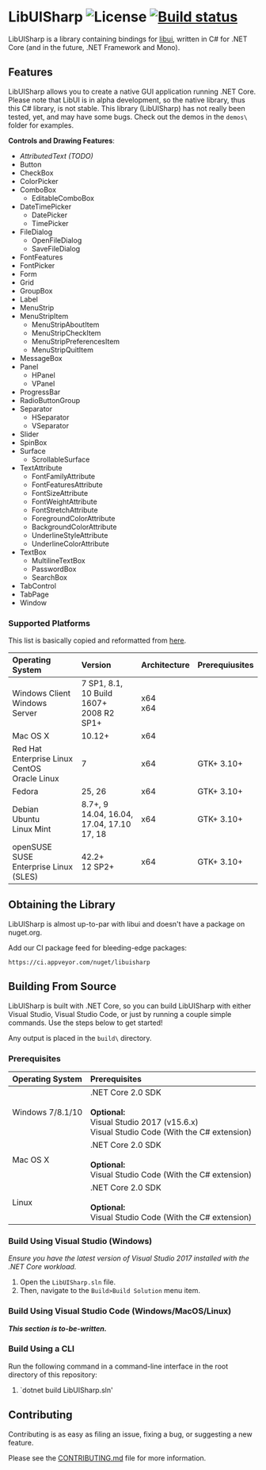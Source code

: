 # LibUISharp ![License](https://img.shields.io/badge/License-MIT-blue.svg?style) [![Build status](https://ci.appveyor.com/api/projects/status/o2y9fu126dqmi4pv?svg=true)](https://ci.appveyor.com/project/tom-corwin/libuisharp)

LibUISharp is a library containing bindings for [libui](https://github.com/andlabs/libui), written in C# for .NET Core (and in the future, .NET Framework and Mono).

## Features

LibUISharp allows you to create a native GUI application running .NET Core. Please note that LibUI is in alpha development, so the native library, thus this C# library, is not stable. This library (LibUISharp) has not really been tested, yet, and may have some bugs. Check out the demos in the `demos\` folder for examples.

**Controls and Drawing Features**:

* *AttributedText (TODO)*
* Button
* CheckBox
* ColorPicker
* ComboBox
  * EditableComboBox
* DateTimePicker
  * DatePicker
  * TimePicker
* FileDialog
  * OpenFileDialog
  * SaveFileDialog 
* FontFeatures
* FontPicker
* Form
* Grid
* GroupBox
* Label
* MenuStrip
* MenuStripItem
  * MenuStripAboutItem
  * MenuStripCheckItem
  * MenuStripPreferencesItem
  * MenuStripQuitItem
* MessageBox
* Panel
  * HPanel
  * VPanel
* ProgressBar
* RadioButtonGroup
* Separator
  * HSeparator
  * VSeparator
* Slider
* SpinBox
* Surface
  * ScrollableSurface
* TextAttribute
  * FontFamilyAttribute
  * FontFeaturesAttribute
  * FontSizeAttribute
  * FontWeightAttribute
  * FontStretchAttribute
  * ForegroundColorAttribute
  * BackgroundColorAttribute
  * UnderlineStyleAttribute
  * UnderlineColorAttribute
* TextBox
  * MultilineTextBox
  * PasswordBox
  * SearchBox
* TabControl
* TabPage
* Window

### Supported Platforms

This list is basically copied and reformatted from [here](https://github.com/dotnet/core/blob/master/release-notes/2.0/2.0-supported-os.md).

| Operating System                                     | Version                                           | Architecture | Prerequiusites |
| :--------------------------------------------------- | :------------------------------------------------ | :----------- | :------------- |
| Windows Client<br/>Windows Server                    | 7 SP1, 8.1, 10 Build 1607+<br/>2008 R2 SP1+       | x64<br/>x64  |                |
| Mac OS X                                             | 10.12+                                            | x64          |                |
| Red Hat Enterprise Linux<br/>CentOS</br>Oracle Linux | 7                                                 | x64          | GTK+ 3.10+     |
| Fedora                                               | 25, 26                                            | x64          | GTK+ 3.10+     |
| Debian<br/>Ubuntu</br>Linux Mint                     | 8.7+, 9<br/>14.04, 16.04, 17.04, 17.10<br/>17, 18 | x64          | GTK+ 3.10+     |
| openSUSE<br/>SUSE Enterprise Linux (SLES)            | 42.2+<br/>12 SP2+                                 | x64          | GTK+ 3.10+     |

## Obtaining the Library

LibUISharp is almost up-to-par with libui and doesn't have a package on nuget.org.

Add our CI package feed for bleeding-edge packages:  
```
https://ci.appveyor.com/nuget/libuisharp
```


## Building From Source

LibUISharp is built with .NET Core, so you can build LibUISharp with either Visual Studio, Visual Studio Code,
or just by running a couple simple commands. Use the steps below to get started!

Any output is placed in the `build\` directory.

### Prerequisites

| Operating System | Prerequisites                                                                                                    |
| :--------------- | :--------------------------------------------------------------------------------------------------------------- |
| Windows 7/8.1/10 | .NET Core 2.0 SDK<br/><br/>**Optional:**<br/>Visual Studio 2017 (v15.6.x)<br/>Visual Studio Code (With the C# extension) |
| Mac OS X         | .NET Core 2.0 SDK<br/><br/>**Optional:**<br/>Visual Studio Code (With the C# extension)                          |
| Linux            | .NET Core 2.0 SDK<br/><br/>**Optional:**<br/>Visual Studio Code (With the C# extension)                          |

### Build Using Visual Studio (Windows)

*Ensure you have the latest version of Visual Studio 2017 installed with the .NET Core workload.*

1. Open the `LibUISharp.sln` file.
2. Then, navigate to the `Build>Build Solution` menu item.

### Build Using Visual Studio Code (Windows/MacOS/Linux)

***This section is to-be-written.***

### Build Using a CLI

Run the following command in a command-line interface in the root directory of this repository:

1. `dotnet build LibUISharp.sln'

## Contributing

Contributing is as easy as filing an issue, fixing a bug, or suggesting a new feature.

Please see the [CONTRIBUTING.md](https://github.com/tom-corwin/LibUISharp/blob/master/CONTRIBUTING.md) file for more information.